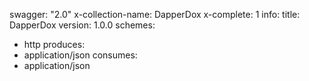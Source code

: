swagger: "2.0"
x-collection-name: DapperDox
x-complete: 1
info:
  title: DapperDox
  version: 1.0.0
schemes:
- http
produces:
- application/json
consumes:
- application/json